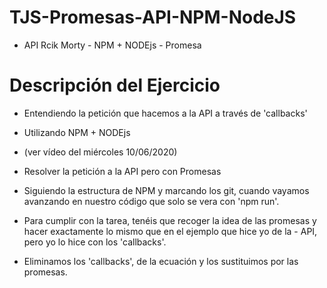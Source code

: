 # TJS-Promesas-API-NPM-NodeJS
  - API Rcik Morty - NPM + NODEjs - Promesa
  
  
 # Descripción del Ejercicio
  - Entendiendo la petición que hacemos a la API a través de 'callbacks'
  - Utilizando NPM + NODEjs
  - (ver vídeo del miércoles 10/06/2020)

  - Resolver la petición a la API pero con Promesas
  - Siguiendo la estructura de NPM y marcando los git, cuando vayamos avanzando en nuestro código que solo se vera con 'npm run'.

  - Para cumplir con la tarea, tenéis que recoger la idea de las promesas y hacer exactamente lo mismo que en el ejemplo que hice yo de la   - API, pero yo lo hice con los 'callbacks'.
  - Eliminamos los 'callbacks', de la ecuación y los sustituimos por las promesas.
